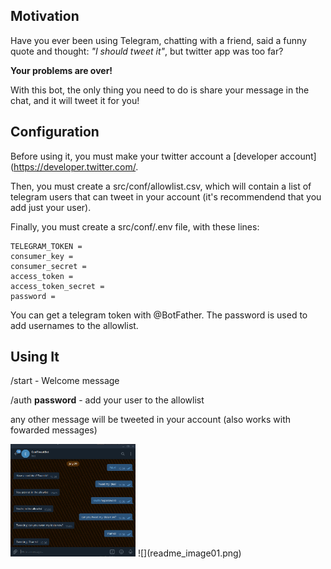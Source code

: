 ## Motivation
Have you ever been using Telegram, chatting with a friend, said a funny quote and thought: _"I should tweet it"_, but twitter app was too far?

**Your problems are over!**

With this bot, the only thing you need to do is share your message in the chat, and it will tweet it for you!

## Configuration

Before using it, you must make your twitter account a [developer account](https://developer.twitter.com/.

Then, you must create a src/conf/allowlist.csv, which will contain a list of telegram users that can tweet in your account (it's recommendend that you add just your user).

Finally, you must create a src/conf/.env file, with these lines:

```
TELEGRAM_TOKEN =
consumer_key = 
consumer_secret = 
access_token = 
access_token_secret = 
password = 
```

You can get a telegram token with @BotFather. The password is used to add usernames to the allowlist.

## Using It

/start - Welcome message

/auth __password__ - add your user to the allowlist

any other message will be tweeted in your account (also works with fowarded messages)

<img src="readme_image00.png" alt="drawing" width="200"/>
![](readme_image01.png)